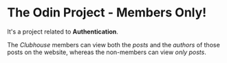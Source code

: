 # The Odin Project - Members Only!

It's a project related to **Authentication**.

The *Clubhouse* members can view both the *posts* and the *authors* of those posts on the website, whereas the non-members can view *only posts*.
